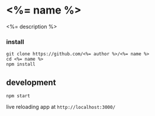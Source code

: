 # <%= name %>

<%= description %>

### install

```
git clone https://github.com/<%= author %>/<%= name %>
cd <%= name %>
npm install
```

## development

```
npm start
```

live reloading app at `http://localhost:3000/`
